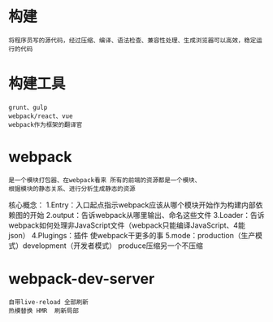 # 构建
    将程序员写的源代码，经过压缩、编译、语法检查、兼容性处理、生成浏览器可以高效，稳定运行的代码
# 构建工具
    grunt、gulp
    webpack/react、vue      
    webpack作为框架的翻译官
# webpack
    是一个模块打包器、在webpack看来 所有的前端的资源都是一个模块、
    根据模块的静态关系、进行分析生成静态的资源
核心概念：
    1.Entry：入口起点指示webpack应该从哪个模块开始作为构建内部依赖图的开始
    2.output：告诉webpack从哪里输出、命名这些文件
    3.Loader：告诉webpack如何处理非JavaScript文件（webpack只能编译JavaScript、4能json）
    4.Plugings：插件  使webpack干更多的事
    5.mode：production（生产模式）development（开发者模式） produce压缩另一个不压缩
# webpack-dev-server
    自带live-reload 全部刷新
    热模替换 HMR  刷新局部
    